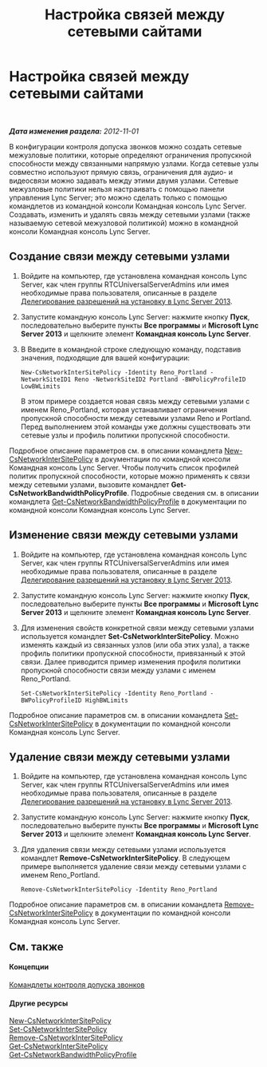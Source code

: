 ﻿---
title: Настройка связей между сетевыми сайтами
TOCTitle: Настройка связей между сетевыми сайтами
ms:assetid: 7e9147ae-e727-46c8-8c1a-6c13201f09be
ms:mtpsurl: https://technet.microsoft.com/ru-ru/library/Gg521023(v=OCS.15)
ms:contentKeyID: 49310297
ms.date: 05/19/2016
mtps_version: v=OCS.15
ms.translationtype: HT
---

# Настройка связей между сетевыми сайтами

 

_**Дата изменения раздела:** 2012-11-01_

В конфигурации контроля допуска звонков можно создать сетевые межузловые политики, которые определяют ограничения пропускной способности между связанными напрямую узлами. Когда сетевые узлы совместно используют прямую связь, ограничения для аудио- и видеосвязи можно задавать между этими двумя узлами. Сетевые межузловые политики нельзя настраивать с помощью панели управления Lync Server; это можно сделать только с помощью командлетов из командной консоли Командная консоль Lync Server. Создавать, изменить и удалять связь между сетевыми узлами (также называемую сетевой межузловой политикой) можно в командной консоли Командная консоль Lync Server.

## Создание связи между сетевыми узлами

1.  Войдите на компьютер, где установлена командная консоль Lync Server, как член группы RTCUniversalServerAdmins или имея необходимые права пользователя, описанные в разделе [Делегирование разрешений на установку в Lync Server 2013](lync-server-2013-delegate-setup-permissions.md).

2.  Запустите командную консоль Lync Server: нажмите кнопку **Пуск**, последовательно выберите пункты **Все программы** и **Microsoft Lync Server 2013** и щелкните элемент **Командная консоль Lync Server**.

3.  В Введите в командной строке следующую команду, подставив значения, подходящие для вашей конфигурации:
    
        New-CsNetworkInterSitePolicy -Identity Reno_Portland -NetworkSiteID1 Reno -NetworkSiteID2 Portland -BWPolicyProfileID LowBWLimits
    
    В этом примере создается новая связь между сетевыми узлами с именем Reno\_Portland, которая устанавливает ограничения пропускной способности между сетевыми узлами Reno и Portland. Перед выполнением этой команды уже должны существовать эти сетевые узлы и профиль политики пропускной способности.

Подробное описание параметров см. в описании командлета [New-CsNetworkInterSitePolicy](new-csnetworkintersitepolicy.md) в документации по командной консоли Командная консоль Lync Server. Чтобы получить список профилей политик пропускной способности, которые можно применять к связи между сетевыми узлами, вызовите командлет **Get-CsNetworkBandwidthPolicyProfile**. Подробные сведения см. в описании командлета [Get-CsNetworkBandwidthPolicyProfile](get-csnetworkbandwidthpolicyprofile.md) в документации по командной консоли Командная консоль Lync Server.

## Изменение связи между сетевыми узлами

1.  Войдите на компьютер, где установлена командная консоль Lync Server, как член группы RTCUniversalServerAdmins или имея необходимые права пользователя, описанные в разделе [Делегирование разрешений на установку в Lync Server 2013](lync-server-2013-delegate-setup-permissions.md).

2.  Запустите командную консоль Lync Server: нажмите кнопку **Пуск**, последовательно выберите пункты **Все программы** и **Microsoft Lync Server 2013** и щелкните элемент **Командная консоль Lync Server**.

3.  Для изменения свойств конкретной связи между сетевыми узлами используется командлет **Set-CsNetworkInterSitePolicy**. Можно изменять каждый из связанных узлов (или оба этих узла), а также профиль политики пропускной способности, привязанный к этой связи. Далее приводится пример изменения профиля политики пропускной способности связи между узлами с именем Reno\_Portland.
    
        Set-CsNetworkInterSitePolicy -Identity Reno_Portland -BWPolicyProfileID HighBWLimits

Подробное описание параметров см. в описании командлета [Set-CsNetworkInterSitePolicy](set-csnetworkintersitepolicy.md) в документации по командной консоли Командная консоль Lync Server.

## Удаление связи между сетевыми узлами

1.  Войдите на компьютер, где установлена командная консоль Lync Server, как член группы RTCUniversalServerAdmins или имея необходимые права пользователя, описанные в разделе [Делегирование разрешений на установку в Lync Server 2013](lync-server-2013-delegate-setup-permissions.md).

2.  Запустите командную консоль Lync Server: нажмите кнопку **Пуск**, последовательно выберите пункты **Все программы** и **Microsoft Lync Server 2013** и щелкните элемент **Командная консоль Lync Server**.

3.  Для удаления связи между сетевыми узлами используется командлет **Remove-CsNetworkInterSitePolicy**. В следующем примере выполняется удаление связи между сетевыми узлами с именем Reno\_Portland.
    
        Remove-CsNetworkInterSitePolicy -Identity Reno_Portland

Подробное описание параметров см. в описании командлета [Remove-CsNetworkInterSitePolicy](remove-csnetworkintersitepolicy.md) в документации по командной консоли Командная консоль Lync Server.

## См. также

#### Концепции

[Командлеты контроля допуска звонков](lync-server-2013-call-admission-control-cmdlets.md)  

#### Другие ресурсы

[New-CsNetworkInterSitePolicy](new-csnetworkintersitepolicy.md)  
[Set-CsNetworkInterSitePolicy](set-csnetworkintersitepolicy.md)  
[Remove-CsNetworkInterSitePolicy](remove-csnetworkintersitepolicy.md)  
[Get-CsNetworkInterSitePolicy](get-csnetworkintersitepolicy.md)  
[Get-CsNetworkBandwidthPolicyProfile](get-csnetworkbandwidthpolicyprofile.md)

